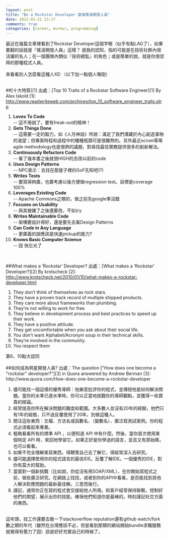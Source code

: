 ```yaml
---
layout: post
title: "Be a Rockstar Developer 當個搖滾開發人員"
date: 2012-03-21 13:17
comments: true
categories: [career, murmur, programming]
---
```

最近在幾篇文章裡看到了Rockstar Developer這個字眼（似乎有點LAG了），如果要翻的話就是『搖滾開發人員』這樣？
就我的認知，指的可能是在技術社群內很活躍的名人；在一個團隊內類似『技術總監』的角色；或是簡單的說，就是你很崇拜的那種程式人員。<br />
<br />
來看看別人怎麼看這種人XD （以下加一點個人嘴砲）<br />
<br />

##[十大特質][1]
出處：[Top 10 Traits of a Rockstar Software Engineer][1] By Alex Iskold
[1]: http://www.readwriteweb.com/archives/top_10_software_engineer_traits.php
<ol>
<li><b>Loves To Code</b><br />-- 這不用說了，要有freak-out的精神！</li>
<li><b>Gets Things Done</b><br />--&nbsp;這需要一定的毅力，如《人月神話》所說：滿足了我們潛藏於內心創造事物的渴望；但專案時程和過程中的種種瓶頸可是很難熬的。另外最近scrum等等agile methodology也是很熱的議題，對尋找最佳實務提供很多的創新解法。</li>
<li><b>Continuously Refactors Code</b><br />--&nbsp;看了幾本書之後就很HIGH的去改以前的code</li>
<li><b>Uses Design Patterns</b><br />--&nbsp;NPC表示：去找在那屋子裡的GoF先知吧(?)</li>
<li><b>Writes Tests</b><br />--&nbsp;要寫得夠廣，也要考慮以後方便做regression test。目標是coverage 100%</li>
<li><b>Leverages Existing Code</b><br />--&nbsp;Apache Commons之類的，做之前先google準沒錯</li>
<li><b>Focuses on Usability</b><br />--&nbsp;與其被嫌了之後還要改，不如(ry</li>
<li><b>Writes Maintainable Code</b><br />--&nbsp;架構要設計得好，還是要先去看Design Patterns</li>
<li><b>Can Code in Any Language</b><br />--&nbsp;更廣義的說應該是快速pickup的能力?</li>
<li><b>Knows Basic Computer Science</b><br />--&nbsp;囧 快忘光了</li>
</ol>
<br />


<!--more-->


##What makes a ‘Rockstar’ Developer?
出處：[What makes a ‘Rockstar’ Developer?][2] By krotscheck
[2]: http://www.krotscheck.net/2010/01/10/what-makes-a-rockstar-developer.html
<ol>
<li>They don’t think of themselves as rock stars.</li>
<li>They have a proven track record of multiple shipped products.</li>
<li>They care more about frameworks than plumbing.</li>
<li>They’re not willing to work for free</li>
<li>They believe in development process and best practices to speed up their work.</li>
<li>They have a positive attitude.</li>
<li>They get uncomfortable when you ask about their social life.</li>
<li>You don’t want Alphabet/Acronym soup in their technical skills.</li>
<li>They’re involved in the community.</li>
<li>You respect them</li>
</ol>
第6、10點大認同<br />
<br />
##如何成為明星開發人員?
出處：The question ["How does one become a "rockstar" developer?"][3] in Quora answered by Andrew Berman
[3]: http://www.quora.com/How-does-one-become-a-rockstar-developer
<div>
<div>
<ol>
<li>儘可能找一個這樣的優秀導師：他樂意批評你的程式，並傳授他是如何解決問題。當你的水準已達水準時，你可以正當地挑戰你的導師觀點，並獲得一些寶貴的辯論。</li>
<li>經常提高你所在解決問題的難度和範圍。大多數人並沒有20年的經驗，他們只有1年的經驗，只不過反覆使用了20年。別做這種人。</li>
<li>關注這些東西：文檔、方法名或函數名、（變數名）、廣泛寫測試案例。你的程式必須看起來專業。</li>
<li>粗略看看所有的標準
API&nbsp;，以便知道
API&nbsp;中有什麼。然後，當你首次使用某個特定
API&nbsp;時，來回地學習它。如果正好是你學過的語言，並且又有原始碼，也可以看看。</li>
<li>如果不完全理解某寫東西，得鞭策自己去了解它，得經常深入去研究。</li>
<li>儘可能選擇使用你的程式語言的最佳IDE。反覆了解IDE。一個優秀的IDE，對你有莫大的幫助。</li>
<li>當面對一個新挑戰（比如說，你從沒有用SOAP/XML），在你開始寫程式之前，做些廣泛研究。在網路上找找，或者到你的API中看看，是否能找到其他人解決對應問題的最新最佳解。三思而後行。</li>
<li>謹記，通常你正在寫的程式會交接給他人所用。和客戶經常保持聯繫。控制好他們的期望，展示出你的技能，確保他們知道你是最棒的。時刻謹記社交方面的東西。</li>
</ol>
</div>
</div>
<div>
<br />
這年頭，找工作還要去衝一下stackoverflow reputation還有github watch/fork數之類的年代（雖然在台灣應該不必，但是看到那類的網站開始bundle求職服務就覺得有壓力了囧）該是好好充實自己的時候了。</div>